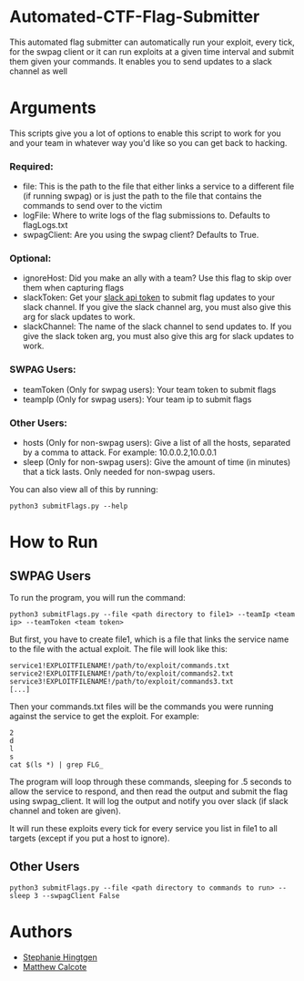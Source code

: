 # Automated-CTF-Flag-Submitter
This automated flag submitter can automatically run your exploit, every tick, for the swpag client or it can run exploits at a given time interval and submit them given your commands. It enables you to send updates to a slack channel as well 

# Arguments
This scripts give you a lot of options to enable this script to work for you and your team in whatever way you'd like so you can get back to hacking.
### Required:
* file: This is the path to the file that either links a service to a different file (if running swpag) or is just the path to the file that contains the commands to send over to the victim
* logFile: Where to write logs of the flag submissions to. Defaults to flagLogs.txt
* swpagClient: Are you using the swpag client? Defaults to True.
### Optional:
* ignoreHost: Did you make an ally with a team? Use this flag to skip over them when capturing flags
* slackToken: Get your [slack api token](https://api.slack.com/legacy/custom-integrations/legacy-tokens) to submit flag updates to your slack channel. If you give the slack channel arg, you must also give this arg for slack updates to work.
* slackChannel: The name of the slack channel to send updates to. If you give the slack token arg, you must also give this arg for slack updates to work.
### SWPAG Users:
* teamToken (Only for swpag users): Your team token to submit flags
* teampIp (Only for swpag users): Your team ip to submit flags
### Other Users:
* hosts (Only for non-swpag users): Give a list of all the hosts, separated by a comma to attack. For example: 10.0.0.2,10.0.0.1
* sleep (Only for non-swpag users): Give the amount of time (in minutes) that a tick lasts. Only needed for non-swpag users.

You can also view all of this by running:
```
python3 submitFlags.py --help
```

# How to Run
## SWPAG Users
To run the program, you will run the command:
```
python3 submitFlags.py --file <path directory to file1> --teamIp <team ip> --teamToken <team token>
```
But first, you have to create file1, which is a file that links the service name to the file with the actual exploit.
The file will look like this:
```
service1!EXPLOITFILENAME!/path/to/exploit/commands.txt
service2!EXPLOITFILENAME!/path/to/exploit/commands2.txt
service3!EXPLOITFILENAME!/path/to/exploit/commands3.txt
[...]
```
Then your commands.txt files will be the commands you were running against the service to get the exploit. For example:
```
2
d
l
s
cat $(ls *) | grep FLG_
```
The program will loop through these commands, sleeping for .5 seconds to allow the service to respond, and then read the output
and submit the flag using swpag_client. It will log the output and notify you over slack (if slack channel and token are given).

It will run these exploits every tick for every service you list in file1 to all targets (except if you put a host to ignore).

## Other Users
```
python3 submitFlags.py --file <path directory to commands to run> --sleep 3 --swpagClient False
```
# Authors
* [Stephanie Hingtgen](https://github.com/stephanieengelhardt)
* [Matthew Calcote](https://github.com/mcalcote) 
